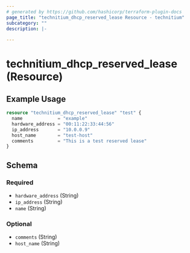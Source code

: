 ```yaml
---
# generated by https://github.com/hashicorp/terraform-plugin-docs
page_title: "technitium_dhcp_reserved_lease Resource - technitium"
subcategory: ""
description: |-
  
---
```


# technitium_dhcp_reserved_lease (Resource)



## Example Usage

```terraform
resource "technitium_dhcp_reserved_lease" "test" {
  name             = "example"
  hardware_address = "00:11:22:33:44:56"
  ip_address       = "10.0.0.9"
  host_name        = "test-host"
  comments         = "This is a test reserved lease"
}
```

<!-- schema generated by tfplugindocs -->
## Schema

### Required

- `hardware_address` (String)
- `ip_address` (String)
- `name` (String)

### Optional

- `comments` (String)
- `host_name` (String)
